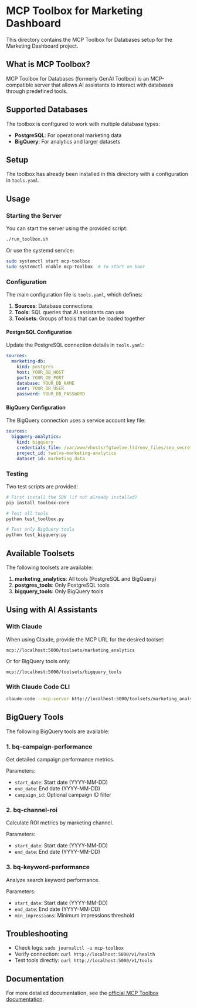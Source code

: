 # MCP Toolbox for Marketing Dashboard

This directory contains the MCP Toolbox for Databases setup for the Marketing Dashboard project.

## What is MCP Toolbox?

MCP Toolbox for Databases (formerly GenAI Toolbox) is an MCP-compatible server that allows AI assistants to interact with databases through predefined tools.

## Supported Databases

The toolbox is configured to work with multiple database types:

- **PostgreSQL**: For operational marketing data
- **BigQuery**: For analytics and larger datasets

## Setup

The toolbox has already been installed in this directory with a configuration in `tools.yaml`.

## Usage

### Starting the Server

You can start the server using the provided script:

```bash
./run_toolbox.sh
```

Or use the systemd service:

```bash
sudo systemctl start mcp-toolbox
sudo systemctl enable mcp-toolbox  # To start on boot
```

### Configuration

The main configuration file is `tools.yaml`, which defines:

1. **Sources**: Database connections
2. **Tools**: SQL queries that AI assistants can use
3. **Toolsets**: Groups of tools that can be loaded together

#### PostgreSQL Configuration

Update the PostgreSQL connection details in `tools.yaml`:

```yaml
sources:
  marketing-db:
    kind: postgres
    host: YOUR_DB_HOST
    port: YOUR_DB_PORT
    database: YOUR_DB_NAME
    user: YOUR_DB_USER
    password: YOUR_DB_PASSWORD
```

#### BigQuery Configuration

The BigQuery connection uses a service account key file:

```yaml
sources:
  bigquery-analytics:
    kind: bigquery
    credentials_file: /var/www/vhosts/fgtwelve.ltd/env_files/seo_secrets/seo-integration-key.json
    project_id: twelve-marketing-analytics
    dataset_id: marketing_data
```

### Testing

Two test scripts are provided:

```bash
# First install the SDK (if not already installed)
pip install toolbox-core

# Test all tools
python test_toolbox.py

# Test only BigQuery tools
python test_bigquery.py
```

## Available Toolsets

The following toolsets are available:

1. **marketing_analytics**: All tools (PostgreSQL and BigQuery)
2. **postgres_tools**: Only PostgreSQL tools
3. **bigquery_tools**: Only BigQuery tools

## Using with AI Assistants

### With Claude

When using Claude, provide the MCP URL for the desired toolset:

```
mcp://localhost:5000/toolsets/marketing_analytics
```

Or for BigQuery tools only:

```
mcp://localhost:5000/toolsets/bigquery_tools
```

### With Claude Code CLI

```bash
claude-code --mcp-server http://localhost:5000/toolsets/marketing_analytics
```

## BigQuery Tools

The following BigQuery tools are available:

### 1. bq-campaign-performance

Get detailed campaign performance metrics.

Parameters:
- `start_date`: Start date (YYYY-MM-DD)
- `end_date`: End date (YYYY-MM-DD)
- `campaign_id`: Optional campaign ID filter

### 2. bq-channel-roi

Calculate ROI metrics by marketing channel.

Parameters:
- `start_date`: Start date (YYYY-MM-DD)
- `end_date`: End date (YYYY-MM-DD)

### 3. bq-keyword-performance

Analyze search keyword performance.

Parameters:
- `start_date`: Start date (YYYY-MM-DD)
- `end_date`: End date (YYYY-MM-DD)
- `min_impressions`: Minimum impressions threshold

## Troubleshooting

- Check logs: `sudo journalctl -u mcp-toolbox`
- Verify connection: `curl http://localhost:5000/v1/health`
- Test tools directly: `curl http://localhost:5000/v1/tools`

## Documentation

For more detailed documentation, see the [official MCP Toolbox documentation](https://github.com/googleapis/genai-toolbox).